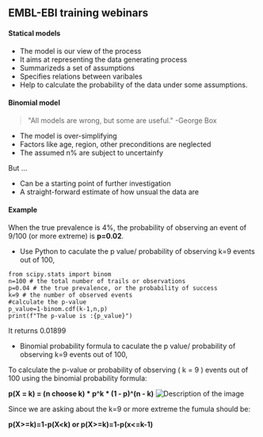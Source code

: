 ## EMBL-EBI training webinars

#### Statical models
* The model is our view of the process
* It aims at representing the data generating process
* Summarizeds a set of assumptions
* Specifies relations between varibales
* Help to calculate the probability of the data under some assumptions.

#### Binomial model
> "All models are wrong, but some are useful." 
                                  -George Box
* The model is over-simplifying
* Factors like age, region, other preconditions are neglected
* The assumed n% are subject to uncertainfy

But ...
* Can be a starting point of further investigation
* A straight-forward estimate of how unsual the data are

#### Example
When the true prevalence is 4%, the probability of observing an event of 9/100 (or more extreme) is **p=0.02**.
* Use Python to caculate the p value/ probability of observing k=9 events out of 100,
```{Python}
from scipy.stats import binom
n=100 # the total number of trails or observations
p=0.04 # the true prevalence, or the probability of success
k=9 # the number of observed events
#calculate the p-value
p_value=1-binom.cdf(k-1,n,p)
print(f"The p-value is :{p_value}")
```
It returns 0.01899 

* Binomial probability formula to caculate the p value/ probability of observing k=9 events out of 100,

To calculate the p-value or probability of observing \( k = 9 \) events out of 100 using the binomial probability formula:

**p(X = k) = (n choose k) * p^k * (1 - p)^(n - k)**
![Description of the image](image/binomial_formula.png)

Since we are asking about the k=9 or more extreme
the fumula should be:

**p(X>=k)=1-p(X<k) or p(X>=k)=1-p(x<=k-1)**

